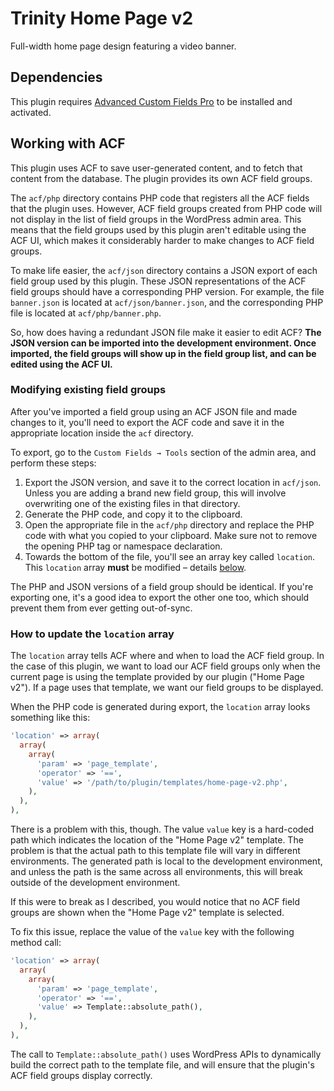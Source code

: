 # Trinity Home Page v2

Full-width home page design featuring a video banner.

## Dependencies

This plugin requires [Advanced Custom Fields
Pro](https://www.advancedcustomfields.com/pro) to be installed and activated.

## Working with ACF

This plugin uses ACF to save user-generated content, and to fetch that content
from the database. The plugin provides its own ACF field groups.

The `acf/php` directory contains PHP code that registers all the ACF fields that
the plugin uses. However, ACF field groups created from PHP code will not
display in the list of field groups in the WordPress admin area. This means that
the field groups used by this plugin aren't editable using the ACF UI, which
makes it considerably harder to make changes to ACF field groups.

To make life easier, the `acf/json` directory contains a JSON export of each
field group used by this plugin. These JSON representations of the ACF field
groups should have a corresponding PHP version. For example, the file
`banner.json` is located at `acf/json/banner.json`, and the corresponding PHP
file is located at `acf/php/banner.php`.

So, how does having a redundant JSON file make it easier to edit ACF? **The JSON
version can be imported into the development environment. Once imported, the
field groups will show up in the field group list, and can be edited using the
ACF UI.**

### Modifying existing field groups

After you've imported a field group using an ACF JSON file and made changes to
it, you'll need to export the ACF code and save it in the appropriate location
inside the `acf` directory.

To export, go to the `Custom Fields → Tools` section of the admin area, and
perform these steps:

1. Export the JSON version, and save it to the correct location in `acf/json`.
   Unless you are adding a brand new field group, this will involve overwriting
   one of the existing files in that directory.
2. Generate the PHP code, and copy it to the clipboard.
3. Open the appropriate file in the `acf/php` directory and replace the PHP code
   with what you copied to your clipboard. Make sure not to remove the opening
   PHP tag or namespace declaration.
4. Towards the bottom of the file, you'll see an array key called `location`.
   This `location` array **must** be modified – details
   [below](#how-to-update-the-location-array).

The PHP and JSON versions of a field group should be identical. If you're
exporting one, it's a good idea to export the other one too, which should
prevent them from ever getting out-of-sync.

### How to update the `location` array

The `location` array tells ACF where and when to load the ACF field group. In
the case of this plugin, we want to load our ACF field groups only when the
current page is using the template provided by our plugin ("Home Page v2"). If
a page uses that template, we want our field groups to be displayed.

When the PHP code is generated during export, the `location` array looks
something like this:

```php
'location' => array(
  array(
    array(
      'param' => 'page_template',
      'operator' => '==',
      'value' => '/path/to/plugin/templates/home-page-v2.php',
    ),
  ),
),
```

There is a problem with this, though. The value `value` key is a hard-coded path
which indicates the location of the "Home Page v2" template. The problem is that
the actual path to this template file will vary in different environments. The
generated path is local to the development environment, and unless the path is
the same across all environments, this will break outside of the development
environment.

If this were to break as I described, you would notice that no ACF field groups
are shown when the "Home Page v2" template is selected.

To fix this issue, replace the value of the `value` key with the following
method call:

```php
'location' => array(
  array(
    array(
      'param' => 'page_template',
      'operator' => '==',
      'value' => Template::absolute_path(),
    ),
  ),
),
```

The call to `Template::absolute_path()` uses WordPress APIs to dynamically build
the correct path to the template file, and will ensure that the plugin's ACF
field groups display correctly.
